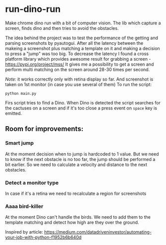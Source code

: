 # run-dino-run

Make chrome dino run with a bit of computer vision.
The lib which capture a screen, finds dino and then tries to avoid the obstacles.

The idea behind the project was to test the performance of the getting and parsing screenshots by pyautogui. After all the latency between the makeing a screenshot plus matching a template on it and making a decision to press a "jump" was too big. To decrease the latency I found a cross platform library which provides awesome result for grabbing a screen - https://pypi.org/project/mss/
It gives me a possibility to get a screen and perform multi matching on the screen around 28-30 times per second.


*Note:* it works correctly only with retina display so far. And screenshot is taken on 1st monitor (in case you use several of them)
To run the script:
```
python main.py
```

Firs script tries to find a Dino. When Dino is detected the script searches for the cactuses on a screen and if it's too close a press event on `space` key is emitted.

## Room for improvements:

### Smart jump
At the moment decision when to jump is hardcoded to 1 value. But we need to know if the next obstacle is no too far, the jump should be performed a bit earlier. So we need to calculate a velocity and distance to the next obstacles.

### Detect a monitor type
In case if it's a retina we need to recalculate a region for screenshots

### Aaaa bird-killer
At the moment Dino can't handle the birds. We need to add them to the template matching and detect how high are they over the ground.


Inspired by article: https://medium.com/datadriveninvestor/automating-your-job-with-python-f1952b6b640d
